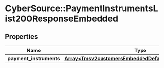 # CyberSource::PaymentInstrumentsList200ResponseEmbedded

## Properties
Name | Type | Description | Notes
------------ | ------------- | ------------- | -------------
**payment_instruments** | [**Array&lt;Tmsv2customersEmbeddedDefaultPaymentInstrument&gt;**](Tmsv2customersEmbeddedDefaultPaymentInstrument.md) |  | [optional] 


